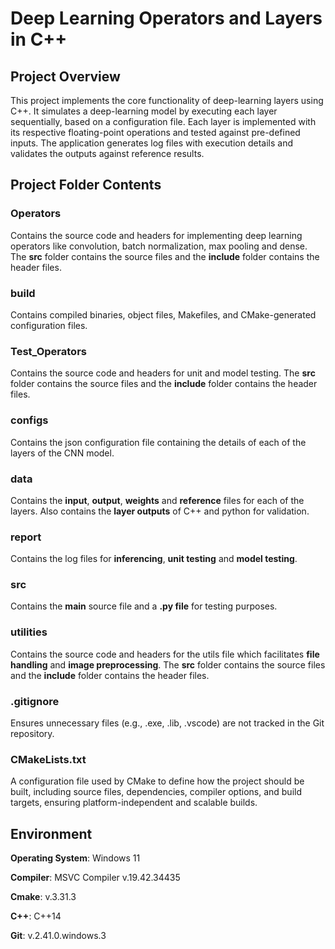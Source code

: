 # **Deep Learning Operators and Layers in C++**

## **Project Overview**

This project implements the core functionality of deep-learning layers using C++. It simulates a deep-learning model by executing each layer sequentially, based on a configuration file. Each layer is implemented with its respective floating-point operations and tested against pre-defined inputs. The application generates log files with execution details and validates the outputs against reference results.

## **Project Folder Contents**

### **Operators**

Contains the source code and headers for implementing deep learning operators like convolution, batch normalization, max pooling and dense. The **src** folder contains the source files and the **include** folder contains the header files.

### **build**

Contains compiled binaries, object files, Makefiles, and CMake-generated configuration files.

### **Test_Operators**

Contains the source code and headers for unit and model testing. The **src** folder contains the source files and the **include** folder contains the header files.

### **configs**

Contains the json configuration file containing the details of each of the layers of the CNN model.

### **data**

Contains the **input**, **output**, **weights** and **reference** files for each of the layers. Also contains the **layer outputs** of C++ and python for validation.

### **report**

Contains the log files for **inferencing**, **unit testing** and **model testing**.

### **src**

Contains the **main** source file and a **.py file** for testing purposes.

### **utilities**

Contains the source code and headers for the utils file which facilitates **file handling** and **image preprocessing**. The **src** folder contains the source files and the **include** folder contains the header files.

### **.gitignore**

Ensures unnecessary files (e.g., .exe, .lib, .vscode) are not tracked in the Git repository.

### **CMakeLists.txt**

A configuration file used by CMake to define how the project should be built, including source files, dependencies, compiler options, and build targets, ensuring platform-independent and scalable builds.

## **Environment**

**Operating System**: Windows 11

**Compiler**: MSVC Compiler v.19.42.34435

**Cmake**: v.3.31.3

**C++**: C++14

**Git**: v.2.41.0.windows.3